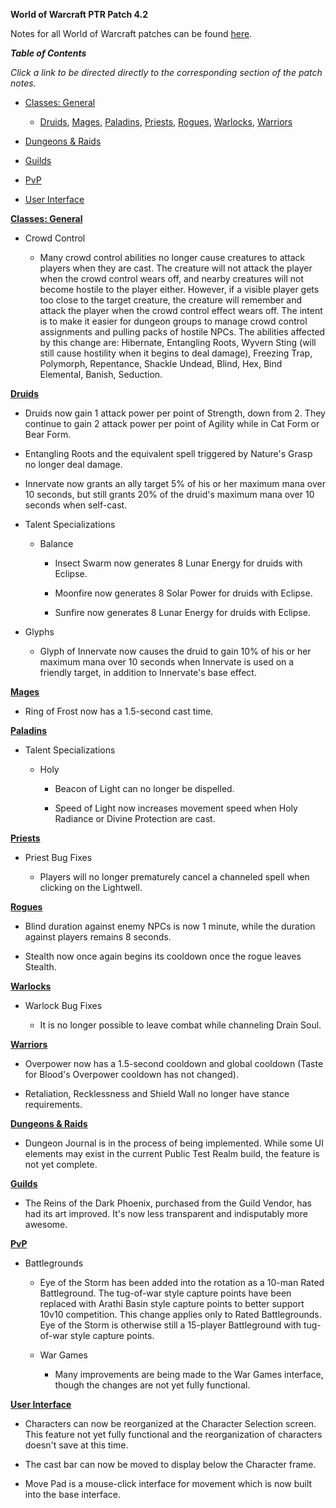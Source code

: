 ﻿
**World of Warcraft PTR Patch 4.2**

Notes for all World of Warcraft patches can be found [here][1].

**_Table of Contents_**

_Click a link to be directed directly to the corresponding section of the
patch notes._

  * [Classes: General][2]

    * [Druids][3], [Mages][4], [Paladins][5], [Priests][6], [Rogues][7],
[Warlocks][8], [Warriors][9]

  * [Dungeons & Raids][10]

  * [Guilds][11]

  * [PvP][12]

  * [User Interface][13]

**[Classes: General][14]**

  * Crowd Control

    * Many crowd control abilities no longer cause creatures to attack players
when they are cast. The creature will not attack the player when the crowd
control wears off, and nearby creatures will not become hostile to the player
either. However, if a visible player gets too close to the target creature,
the creature will remember and attack the player when the crowd control effect
wears off. The intent is to make it easier for dungeon groups to manage crowd
control assignments and pulling packs of hostile NPCs. The abilities affected
by this change are: Hibernate, Entangling Roots, Wyvern Sting (will still
cause hostility when it begins to deal damage), Freezing Trap, Polymorph,
Repentance, Shackle Undead, Blind, Hex, Bind Elemental, Banish, Seduction.

**[Druids][15]**

  * Druids now gain 1 attack power per point of Strength, down from 2. They
continue to gain 2 attack power per point of Agility while in Cat Form or Bear
Form.

  * Entangling Roots and the equivalent spell triggered by Nature's Grasp no
longer deal damage.

  * Innervate now grants an ally target 5% of his or her maximum mana over 10
seconds, but still grants 20% of the druid's maximum mana over 10 seconds when
self-cast.

  * Talent Specializations

    * Balance

      * Insect Swarm now generates 8 Lunar Energy for druids with Eclipse.

      * Moonfire now generates 8 Solar Power for druids with Eclipse.

      * Sunfire now generates 8 Lunar Energy for druids with Eclipse.

  * Glyphs

    * Glyph of Innervate now causes the druid to gain 10% of his or her
maximum mana over 10 seconds when Innervate is used on a friendly target, in
addition to Innervate's base effect.

**[Mages][16]**

  * Ring of Frost now has a 1.5-second cast time.

**[Paladins][17]**

  * Talent Specializations

    * Holy

      * Beacon of Light can no longer be dispelled.

      * Speed of Light now increases movement speed when Holy Radiance or
Divine Protection are cast.

**[Priests][18]**

  * Priest Bug Fixes

    * Players will no longer prematurely cancel a channeled spell when
clicking on the Lightwell.

**[Rogues][19]**

  * Blind duration against enemy NPCs is now 1 minute, while the duration
against players remains 8 seconds.

  * Stealth now once again begins its cooldown once the rogue leaves Stealth.

**[Warlocks][20]**

  * Warlock Bug Fixes

    * It is no longer possible to leave combat while channeling Drain Soul.

**[Warriors][21]**

  * Overpower now has a 1.5-second cooldown and global cooldown (Taste for
Blood's Overpower cooldown has not changed).

  * Retaliation, Recklessness and Shield Wall no longer have stance
requirements.

**[Dungeons & Raids][22]**

  * Dungeon Journal is in the process of being implemented. While some UI
elements may exist in the current Public Test Realm build, the feature is not
yet complete.

**[Guilds][23]**

  * The Reins of the Dark Phoenix, purchased from the Guild Vendor, has had
its art improved. It's now less transparent and indisputably more awesome.

**[PvP][24]**

  * Battlegrounds

    * Eye of the Storm has been added into the rotation as a 10-man Rated
Battleground. The tug-of-war style capture points have been replaced with
Arathi Basin style capture points to better support 10v10 competition. This
change applies only to Rated Battlegrounds. Eye of the Storm is otherwise
still a 15-player Battleground with tug-of-war style capture points.

    * War Games

      * Many improvements are being made to the War Games interface, though
the changes are not yet fully functional.

**[User Interface][25]**

  * Characters can now be reorganized at the Character Selection screen. This
feature not yet fully functional and the reorganization of characters doesn't
save at this time.

  * The cast bar can now be moved to display below the Character frame.

  * Move Pad is a mouse-click interface for movement which is now built into
the base interface.

   [1]: http://us.battle.net/wow/en/game/patch-notes/

   [2]: #classes

   [3]: #druids

   [4]: #mages

   [5]: #paladins

   [6]: #priests

   [7]: #rogues

   [8]: #warlocks

   [9]: #warriors

   [10]: #dungeons

   [11]: #guilds

   [12]: #pvp

   [13]: #ui

   [14]: http://us.battle.net/wow/en/forum/#forum1033923

   [15]: http://us.battle.net/wow/en/game/class/druid

   [16]: http://us.battle.net/wow/en/game/class/mage

   [17]: http://us.battle.net/wow/en/game/class/paladin

   [18]: http://us.battle.net/wow/en/game/class/priest

   [19]: http://us.battle.net/wow/en/game/class/rogue

   [20]: http://us.battle.net/wow/en/game/class/warlock

   [21]: http://us.battle.net/wow/en/game/class/warrior

   [22]: http://us.battle.net/wow/en/forum/1011645/

   [23]: http://us.battle.net/wow/en/forum/2187372/

   [24]: http://us.battle.net/wow/en/pvp/

   [25]: http://us.battle.net/wow/en/forum/1011693/
